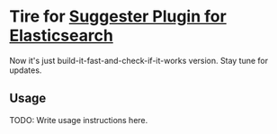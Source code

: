 # Tire for [Suggester Plugin for Elasticsearch](https://github.com/spinscale/elasticsearch-suggest-plugin)

Now it's just build-it-fast-and-check-if-it-works version. Stay tune for updates.

## Usage

TODO: Write usage instructions here.
